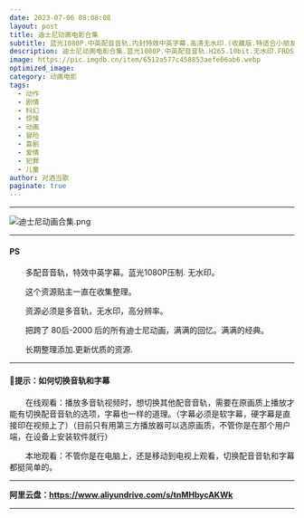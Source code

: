 ```yaml
---
date: 2023-07-06 08:08:08
layout: post
title: 迪士尼动画电影合集
subtitle: 蓝光1080P.中英配音音轨.内封特效中英字幕.高清无水印.(收藏版.特适合小朋友观看)
description: 迪士尼动画电影合集.蓝光1080P.中英配音音轨.H265.10bit.无水印.FRDS压制.重整合收藏，把跨了 80后-20 后的所有迪士尼动画，满满的回忆、满满的经典、特别适合小朋友观看...  
image: https://pic.imgdb.cn/item/6512a577c458853aefe66ab6.webp
optimized_image: 
category: 动画电影
tags:
  - 动作
  - 剧情
  - 科幻
  - 惊悚
  - 动画
  - 冒险
  - 喜剧
  - 爱情
  - 犯罪
  - 儿童
author: 对酒当歌
paginate: true
---
```

---

![迪士尼动画合集.png](https://pic.imgdb.cn/item/6512a587c458853aefe66eb8.webp)

---
#### PS

　　多配音音轨，特效中英字幕。蓝光1080P压制. 无水印。  

　　这个资源贴主一直在收集整理。  

　　资源必须是多音轨，无水印，高分辨率。  

　　把跨了 80后-2000 后的所有迪士尼动画，满满的回忆。满满的经典。  

　　长期整理添加.更新优质的资源.

---

#### 🔔提示：如何切换音轨和字幕

　　在线观看：播放多音轨视频时，想切换其他配音音轨，需要在原画质上播放才能有切换配音音轨的选项，字幕也一样的道理。（字幕必须是软字幕，硬字幕是直接印在视频上了）（目前只有用第三方播放器可以选原画质，不管你是在那个用户端，在设备上安装软件就行）

　　本地观看：不管你是在电脑上，还是移动到电视上观看，切换配音音轨和字幕都挺简单的。

---

**阿里云盘：<https://www.aliyundrive.com/s/tnMHbycAKWk>**

---
